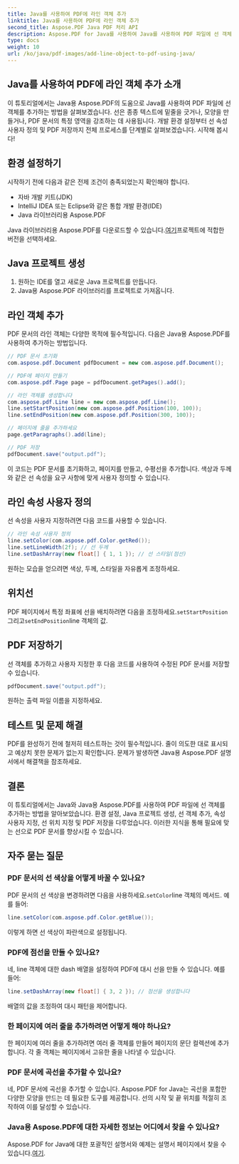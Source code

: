```yaml
---
title: Java를 사용하여 PDF에 라인 객체 추가
linktitle: Java를 사용하여 PDF에 라인 객체 추가
second_title: Aspose.PDF Java PDF 처리 API
description: Aspose.PDF for Java를 사용하여 Java를 사용하여 PDF 파일에 선 객체를 추가하는 방법을 알아보세요. 선을 사용자 지정하고, 위치를 지정하고, 손쉽게 동적 PDF를 만드세요.
type: docs
weight: 10
url: /ko/java/pdf-images/add-line-object-to-pdf-using-java/
---
```


## Java를 사용하여 PDF에 라인 객체 추가 소개

이 튜토리얼에서는 Java용 Aspose.PDF의 도움으로 Java를 사용하여 PDF 파일에 선 객체를 추가하는 방법을 살펴보겠습니다. 선은 종종 텍스트에 밑줄을 긋거나, 모양을 만들거나, PDF 문서의 특정 영역을 강조하는 데 사용됩니다. 개발 환경 설정부터 선 속성 사용자 정의 및 PDF 저장까지 전체 프로세스를 단계별로 살펴보겠습니다. 시작해 봅시다!

## 환경 설정하기

시작하기 전에 다음과 같은 전제 조건이 충족되었는지 확인해야 합니다.

- 자바 개발 키트(JDK)
- IntelliJ IDEA 또는 Eclipse와 같은 통합 개발 환경(IDE)
- Java 라이브러리용 Aspose.PDF

 Java 라이브러리용 Aspose.PDF를 다운로드할 수 있습니다.[여기](https://releases.aspose.com/pdf/java/)프로젝트에 적합한 버전을 선택하세요.

## Java 프로젝트 생성

1. 원하는 IDE를 열고 새로운 Java 프로젝트를 만듭니다.
2. Java용 Aspose.PDF 라이브러리를 프로젝트로 가져옵니다.

## 라인 객체 추가

PDF 문서의 라인 객체는 다양한 목적에 필수적입니다. 다음은 Java용 Aspose.PDF를 사용하여 추가하는 방법입니다.

```java
// PDF 문서 초기화
com.aspose.pdf.Document pdfDocument = new com.aspose.pdf.Document();

// PDF에 페이지 만들기
com.aspose.pdf.Page page = pdfDocument.getPages().add();

// 라인 객체를 생성합니다
com.aspose.pdf.Line line = new com.aspose.pdf.Line();
line.setStartPosition(new com.aspose.pdf.Position(100, 100));
line.setEndPosition(new com.aspose.pdf.Position(300, 100));

// 페이지에 줄을 추가하세요
page.getParagraphs().add(line);

// PDF 저장
pdfDocument.save("output.pdf");
```

이 코드는 PDF 문서를 초기화하고, 페이지를 만들고, 수평선을 추가합니다. 색상과 두께와 같은 선 속성을 요구 사항에 맞게 사용자 정의할 수 있습니다.

## 라인 속성 사용자 정의

선 속성을 사용자 지정하려면 다음 코드를 사용할 수 있습니다.

```java
// 라인 속성 사용자 정의
line.setColor(com.aspose.pdf.Color.getRed());
line.setLineWidth(2f); // 선 두께
line.setDashArray(new float[] { 1, 1 }); // 선 스타일(점선)
```

원하는 모습을 얻으려면 색상, 두께, 스타일을 자유롭게 조정하세요.

## 위치선

 PDF 페이지에서 특정 좌표에 선을 배치하려면 다음을 조정하세요.`setStartPosition` 그리고`setEndPosition`line 객체의 값.

## PDF 저장하기

선 객체를 추가하고 사용자 지정한 후 다음 코드를 사용하여 수정된 PDF 문서를 저장할 수 있습니다.

```java
pdfDocument.save("output.pdf");
```

원하는 출력 파일 이름을 지정하세요.

## 테스트 및 문제 해결

PDF를 완성하기 전에 철저히 테스트하는 것이 필수적입니다. 줄이 의도한 대로 표시되고 예상치 못한 문제가 없는지 확인합니다. 문제가 발생하면 Java용 Aspose.PDF 설명서에서 해결책을 참조하세요.

## 결론

이 튜토리얼에서는 Java와 Java용 Aspose.PDF를 사용하여 PDF 파일에 선 객체를 추가하는 방법을 알아보았습니다. 환경 설정, Java 프로젝트 생성, 선 객체 추가, 속성 사용자 지정, 선 위치 지정 및 PDF 저장을 다루었습니다. 이러한 지식을 통해 필요에 맞는 선으로 PDF 문서를 향상시킬 수 있습니다.

## 자주 묻는 질문

### PDF 문서의 선 색상을 어떻게 바꿀 수 있나요?

 PDF 문서의 선 색상을 변경하려면 다음을 사용하세요.`setColor`line 객체의 메서드. 예를 들어:

```java
line.setColor(com.aspose.pdf.Color.getBlue());
```

이렇게 하면 선 색상이 파란색으로 설정됩니다.

### PDF에 점선을 만들 수 있나요?

네, line 객체에 대한 dash 배열을 설정하여 PDF에 대시 선을 만들 수 있습니다. 예를 들어:

```java
line.setDashArray(new float[] { 3, 2 }); // 점선을 생성합니다
```

배열의 값을 조정하여 대시 패턴을 제어합니다.

### 한 페이지에 여러 줄을 추가하려면 어떻게 해야 하나요?

한 페이지에 여러 줄을 추가하려면 여러 줄 객체를 만들어 페이지의 문단 컬렉션에 추가합니다. 각 줄 객체는 페이지에서 고유한 줄을 나타낼 수 있습니다.

### PDF 문서에 곡선을 추가할 수 있나요?

네, PDF 문서에 곡선을 추가할 수 있습니다. Aspose.PDF for Java는 곡선을 포함한 다양한 모양을 만드는 데 필요한 도구를 제공합니다. 선의 시작 및 끝 위치를 적절히 조작하여 이를 달성할 수 있습니다.

### Java용 Aspose.PDF에 대한 자세한 정보는 어디에서 찾을 수 있나요?

Aspose.PDF for Java에 대한 포괄적인 설명서와 예제는 설명서 페이지에서 찾을 수 있습니다.[여기](https://reference.aspose.com/pdf/java/).